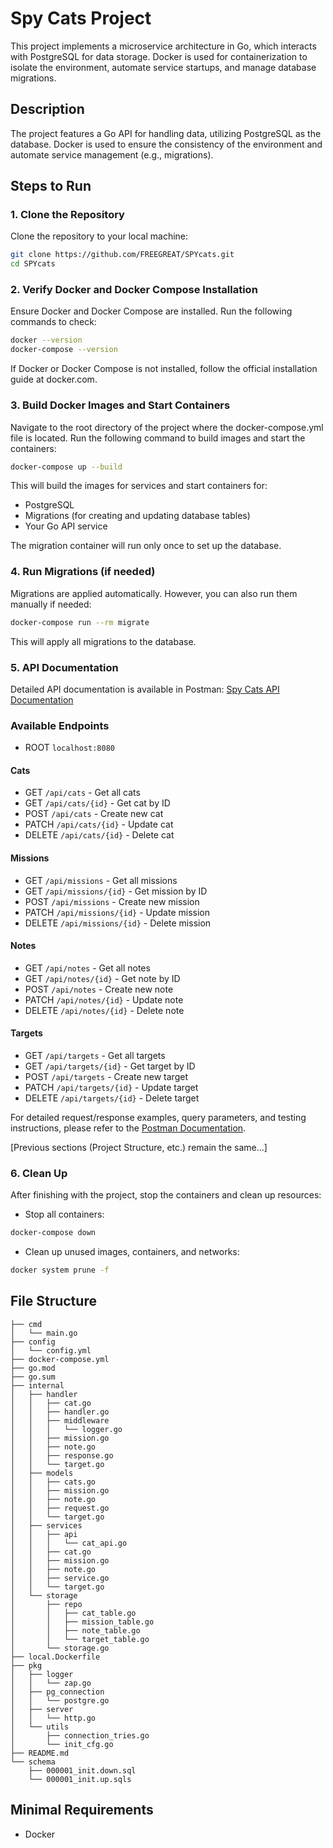 # Spy Cats Project

This project implements a microservice architecture in Go, which interacts with PostgreSQL for data storage. Docker is used for containerization to isolate the environment, automate service startups, and manage database migrations.

## Description

The project features a Go API for handling data, utilizing PostgreSQL as the database. Docker is used to ensure the consistency of the environment and automate service management (e.g., migrations).



## Steps to Run

### 1. Clone the Repository

Clone the repository to your local machine:
```bash
git clone https://github.com/FREEGREAT/SPYcats.git
cd SPYcats
```

### 2. Verify Docker and Docker Compose Installation

Ensure Docker and Docker Compose are installed. Run the following commands to check:
```bash
docker --version
docker-compose --version
```

If Docker or Docker Compose is not installed, follow the official installation guide at docker.com.

### 3. Build Docker Images and Start Containers

Navigate to the root directory of the project where the docker-compose.yml file is located.
Run the following command to build images and start the containers:
```bash
docker-compose up --build
```

This will build the images for services and start containers for:
- PostgreSQL
- Migrations (for creating and updating database tables)
- Your Go API service

The migration container will run only once to set up the database.

### 4. Run Migrations (if needed)

Migrations are applied automatically. However, you can also run them manually if needed:
```bash
docker-compose run --rm migrate
```

This will apply all migrations to the database.

### 5. API Documentation

Detailed API documentation is available in Postman:
[Spy Cats API Documentation](https://documenter.getpostman.com/view/31399546/2sAYdcqXRT)

### Available Endpoints
- ROOT `localhost:8080` 
#### Cats
- GET `/api/cats` - Get all cats
- GET `/api/cats/{id}` - Get cat by ID
- POST `/api/cats` - Create new cat
- PATCH `/api/cats/{id}` - Update cat
- DELETE `/api/cats/{id}` - Delete cat

#### Missions
- GET `/api/missions` - Get all missions
- GET `/api/missions/{id}` - Get mission by ID
- POST `/api/missions` - Create new mission
- PATCH `/api/missions/{id}` - Update mission
- DELETE `/api/missions/{id}` - Delete mission

#### Notes
- GET `/api/notes` - Get all notes
- GET `/api/notes/{id}` - Get note by ID
- POST `/api/notes` - Create new note
- PATCH `/api/notes/{id}` - Update note
- DELETE `/api/notes/{id}` - Delete note

#### Targets
- GET `/api/targets` - Get all targets
- GET `/api/targets/{id}` - Get target by ID
- POST `/api/targets` - Create new target
- PATCH `/api/targets/{id}` - Update target
- DELETE `/api/targets/{id}` - Delete target

For detailed request/response examples, query parameters, and testing instructions, please refer to the [Postman Documentation](https://documenter.getpostman.com/view/31399546/2sAYdcqXRT).

[Previous sections (Project Structure, etc.) remain the same...]


### 6. Clean Up

After finishing with the project, stop the containers and clean up resources:
- Stop all containers:
```bash
docker-compose down
```
- Clean up unused images, containers, and networks:
```bash
docker system prune -f
```

## File Structure
```
├── cmd
│   └── main.go
├── config
│   └── config.yml
├── docker-compose.yml
├── go.mod
├── go.sum
├── internal
│   ├── handler
│   │   ├── cat.go
│   │   ├── handler.go
│   │   ├── middleware
│   │   │   └── logger.go
│   │   ├── mission.go
│   │   ├── note.go
│   │   ├── response.go
│   │   └── target.go
│   ├── models
│   │   ├── cats.go
│   │   ├── mission.go
│   │   ├── note.go
│   │   ├── request.go
│   │   └── target.go
│   ├── services
│   │   ├── api
│   │   │   └── cat_api.go
│   │   ├── cat.go
│   │   ├── mission.go
│   │   ├── note.go
│   │   ├── service.go
│   │   └── target.go
│   └── storage
│       ├── repo
│       │   ├── cat_table.go
│       │   ├── mission_table.go
│       │   ├── note_table.go
│       │   └── target_table.go
│       └── storage.go
├── local.Dockerfile
├── pkg
│   ├── logger
│   │   └── zap.go
│   ├── pg_connection
│   │   └── postgre.go
│   ├── server
│   │   └── http.go
│   └── utils
│       ├── connection_tries.go
│       └── init_cfg.go
├── README.md
└── schema
    ├── 000001_init.down.sql
    └── 000001_init.up.sqls
```
## Minimal Requirements
- Docker
